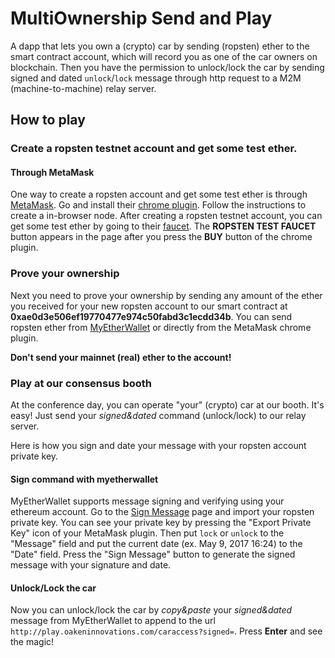 # MultiOwnership Send and Play

A dapp that lets you own a (crypto) car by sending (ropsten) ether to the smart contract 
account, which will record you as one of the car owners on blockchain. Then you 
have the permission to unlock/lock the car by sending signed and dated `unlock`/`lock` message 
through http request to a M2M (machine-to-machine) relay server.

## How to play

### Create a ropsten testnet account and get some test ether.

####  Through MetaMask

One way to create a ropsten account and get some test ether is through [MetaMask].
Go and install their [chrome plugin][MetaMask chrome plugin]. Follow the instructions 
to create a in-browser node. After creating a ropsten testnet account, you can 
get some test ether by going to their [faucet](https://faucet.metamask.io/). The 
**ROPSTEN TEST FAUCET** button appears in the page after you press the **BUY** button 
of the chrome plugin.


### Prove your ownership

Next you need to prove your ownership by sending any amount of the ether you received for 
your new ropsten account to our smart contract at **0xae0d3e506ef19770477e974c50fabd3c1ecdd34b**. 
You can send ropsten ether from [MyEtherWallet](https://www.myetherwallet.com/) or 
directly from the MetaMask chrome plugin.

**Don't send your mainnet (real) ether to the account!**

### Play at our consensus booth

At the conference day, you can operate "your" (crypto) car at our booth. It's easy! 
Just send your *signed&dated* command (unlock/lock) to our relay server.

Here is how you sign and date your message with your ropsten account private key.

####  Sign command with myetherwallet

MyEtherWallet supports message signing and verifying using your ethereum account. 
Go to the [Sign Message] page and import your ropsten private key. You can see your 
private key by pressing the "Export Private Key" icon of your MetaMask plugin. Then put `lock`
or `unlock` to the "Message" field and put the current date (ex. May 9, 2017 16:24) to 
the "Date" field. Press the "Sign Message" button to generate the signed message with 
your signature and date.

#### Unlock/Lock the car

Now you can unlock/lock the car by *copy&paste* your *signed&dated* message from MyEtherWallet 
to append to the url `http://play.oakeninnovations.com/caraccess?signed=`.
Press **Enter** and see the magic!


[MetaMask]: https://metamask.io
[MetaMask chrome plugin]: https://chrome.google.com/webstore/detail/metamask/nkbihfbeogaeaoehlefnkodbefgpgknn
[Sign Message]: https://www.myetherwallet.com/signmsg.html

